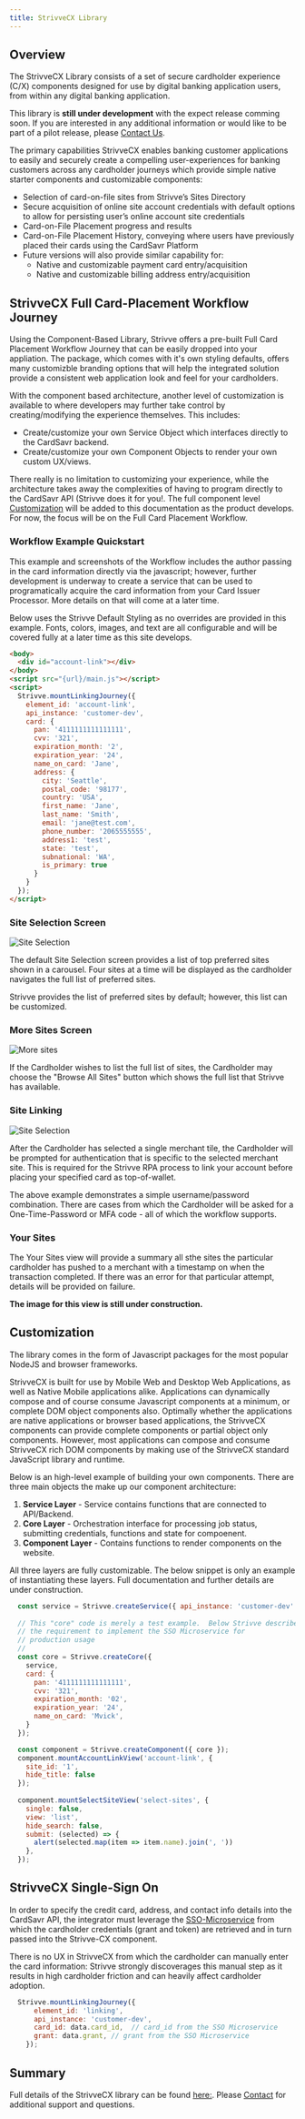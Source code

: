 ```yaml
---
title: StrivveCX Library
---
```


## Overview
The StrivveCX Library consists of a set of secure cardholder experience (C/X) components designed for use by digital banking application users, from within any digital banking application.

This library is **still under development** with the expect release comming soon.  If you are interested in any additional information or would like to be part of a pilot release, please [Contact Us](mailto:support@strivve.com).

The primary capabilities StrivveCX enables banking customer applications to easily and securely create a compelling user-experiences for banking customers across any cardholder journeys which provide simple native starter components and customizable components:

* Selection of card-on-file sites from Strivve’s Sites Directory
* Secure acquisition of online site account credentials with default options to allow for persisting user’s online account site credentials
* Card-on-File Placement progress and results
* Card-on-File Placement History, conveying where users have previously placed their cards using the CardSavr Platform
* Future versions will also provide similar capability for:
  * Native and customizable payment card entry/acquisition
  * Native and customizable billing address entry/acquisition

 
## StrivveCX Full Card-Placement Workflow Journey
Using the Component-Based Library, Strivve offers a pre-built Full Card Placement Workflow Journey that can be easily dropped into your appliation.  The package, which comes with it's own styling defaults, offers many customizble branding options that will help the integrated solution provide a consistent web application look and feel for your cardholders.

With the component based architecture, another level of customization is available to where developers may further take control by creating/modifying the experience themselves.  This includes: 

* Create/customize your own Service Object which interfaces directly to the CardSavr backend.
* Create/customize your own Component Objects to render your own custom UX/views.

There really is no limitation to customizing your experience, while the architecture takes away the complexities of having to program directly to the CardSavr API (Strivve does it for you!.  The full component level [Customization](#customization) will be added to this documentation as the product develops.  For now, the focus will be on the Full Card Placement Workflow.

### Workflow Example Quickstart 
This example and screenshots of the Workflow includes the author passing in the card information directly via the javascript; however, further development is underway to create a service that can be used to programatically acquire the card information from your Card Issuer Processor.  More details on that will come at a later time.

Below uses the Strivve Default Styling as no overrides are provided in this example. Fonts, colors, images, and text are all configurable and will be covered fully at a later time as this site develops.

```html
<body>
  <div id="account-link"></div>
</body>
<script src="{url}/main.js"></script>
<script>
  Strivve.mountLinkingJourney({
    element_id: 'account-link',
    api_instance: 'customer-dev',
    card: {
      pan: '4111111111111111',
      cvv: '321',
      expiration_month: '2',
      expiration_year: '24',
      name_on_card: 'Jane',
      address: {
        city: 'Seattle',
        postal_code: '98177',
        country: 'USA',
        first_name: 'Jane',
        last_name: 'Smith',
        email: 'jane@test.com',
        phone_number: '2065555555',
        address1: 'test',
        state: 'test',
        subnational: 'WA',
        is_primary: true
      }
    }
  });
</script>
```

### Site Selection Screen

![Site Selection](/images/Site_Selection.jpg)

The default Site Selection screen provides a list of top preferred sites shown in a carousel.  Four sites at a time will be displayed as the cardholder navigates the full list of preferred sites.

Strivve provides the list of preferred sites by default; however, this list can be customized.


### More Sites Screen

![More sites](/images/More_Sites.jpg)

If the Cardholder wishes to list the full list of sites, the Cardholder may choose the "Browse All Sites" button which shows the full list that Strivve has available.

### Site Linking

![Site Selection](/images/Site_Linking.jpg)

After the Cardholder has selected a single merchant tile, the Cardholder will be prompted for authentication that is specific to the selected merchant site.  This is required for the Strivve RPA process to link your account before placing your specified card as top-of-wallet.

The above example demonstrates a simple username/password combination.  There are cases from which the Cardholder will be asked for a One-Time-Password or MFA code - all of which the workflow supports.

### Your Sites

The Your Sites view will provide a summary all sthe sites the particular cardholder has pushed to a merchant with a timestamp on when the transaction completed.  If there was an error for that particular attempt, details will be provided on failure.

**The image for this view is still under construction.**


## Customization

The library comes in the form of Javascript packages for the most popular NodeJS and browser frameworks.

StrivveCX is built for use by Mobile Web and Desktop Web Applications, as well as Native Mobile applications alike.  Applications can dynamically compose and of course consume Javascript components at a minimum, or complete DOM object components also.  Optimally whether the applications are native applications or browser based applications, the StrivveCX components can provide complete components or partial object only components.  However, most applications can compose and consume StrivveCX rich DOM components by making use of the StrivveCX standard JavaScript library and runtime.

Below is an high-level example of building your own components.  There are three main objects the make up our component architecture:

1. **Service Layer** - Service contains functions that are connected to API/Backend.
2. **Core Layer** - Orchestration interface for processing job status, submitting credentials, functions and state for compoenent.
3. **Component Layer** - Contains functions to render components on the website.

All three layers are fully customizable.  The below snippet is only an example of instantiating these layers.  Full documentation and further details are under construction.

```js
  const service = Strivve.createService({ api_instance: 'customer-dev' });
  
  // This "core" code is merely a test example.  Below Strivve describes 
  // the requirement to implement the SSO Microservice for 
  // production usage
  //
  const core = Strivve.createCore({
    service,
    card: {
      pan: '4111111111111111',
      cvv: '321',
      expiration_month: '02',
      expiration_year: '24',
      name_on_card: 'Mvick',
    }
  });

  const component = Strivve.createComponent({ core });
  component.mountAccountLinkView('account-link', {
    site_id: '1',
    hide_title: false
  });
  
  component.mountSelectSiteView('select-sites', {
    single: false,
    view: 'list',
    hide_search: false,
    submit: (selected) => {
      alert(selected.map(item => item.name).join(', '))
    },
  });

```

## StrivveCX Single-Sign On
In order to specify the credit card, address, and contact info details into the CardSavr API, the integrator must leverage the [SSO-Microservice](/integrations/sso-microservice) from which the cardholder credentials (grant and token) are retrieved and in turn passed into the Strivve-CX component.  

There is no UX in StrivveCX from which the cardholder can manually enter the card information: Strivve strongly discoverages this manual step as it results in high cardholder friction and can heavily affect cardholder adoption.

```js
  Strivve.mountLinkingJourney({
      element_id: 'linking',
      api_instance: 'customer-dev',
      card_id: data.card_id,  // card_id from the SSO Microservice
      grant: data.grant, // grant from the SSO Microservice
    });
```

## Summary
Full details of the StrivveCX library can be found [here:](https://swch.github.io/Strivve-UX-Components/?path=/docs/introduction--documentation).  Please [Contact](mailto:support@strivve.com) for additional support and questions.
